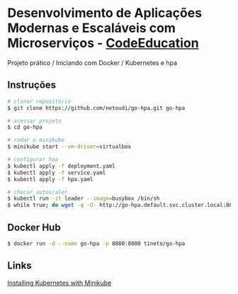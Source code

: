 # Desenvolvimento de Aplicações Modernas e Escaláveis com Microserviços - [CodeEducation](https://code.education)

Projeto prático / Iniciando com Docker / Kubernetes e hpa

## Instruções

```bash
# clonar repositório
$ git clone https://github.com/netoudi/go-hpa.git go-hpa

# acessar projeto
$ cd go-hpa

# rodar o minikube
$ minikube start --vm-driver=virtualbox

# configurar hpa
$ kubectl apply -f deployment.yaml
$ kubectl apply -f service.yaml
$ kubectl apply -f hpa.yaml

# checar autoscaler
$ kubectl run -it loader --image=busybox /bin/sh
$ while true; do wget -q -O- http://go-hpa.default.svc.cluster.local:8000; done;
```

## Docker Hub

```bash
$ docker run -d --name go-hpa -p 8080:8000 tineto/go-hpa
```

## Links
[Installing Kubernetes with Minikube](https://kubernetes.io/docs/setup/learning-environment/minikube/)
